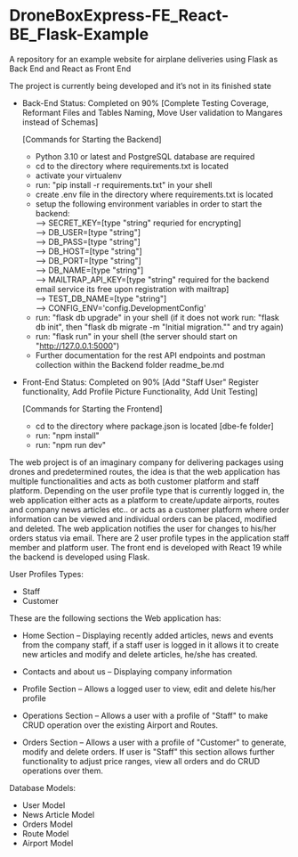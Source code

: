 # DroneBoxExpress-FE_React-BE_Flask-Example  
A repository for an example website for airplane deliveries using Flask as Back End and React as Front End  
  
The project is currently being developed and it’s not in its finished state  
  
* Back-End Status: Completed on 90%  [Complete Testing Coverage, Reformant Files and Tables Naming, Move User validation to Mangares instead of Schemas]  
    
  [Commands for Starting the Backend]  
  - Python 3.10 or latest and PostgreSQL database are required  
  - cd to the directory where requirements.txt is located  
  - activate your virtualenv  
  - run: "pip install -r requirements.txt" in your shell  
  - create .env file in the directory where requirements.txt is located  
  - setup the following environment variables in order to start the backend:  
      -->   SECRET_KEY=[type "string" requried for encrypting]  
      -->   DB_USER=[type "string"]  
      -->   DB_PASS=[type "string"]  
      -->   DB_HOST=[type "string"]  
      -->   DB_PORT=[type "string"]  
      -->   DB_NAME=[type "string"]  
      -->   MAILTRAP_API_KEY=[type "string" required for the backend email service its free upon registration with mailtrap]  
      -->   TEST_DB_NAME=[type "string"]  
      -->   CONFIG_ENV='config.DevelopmentConfig'  
  - run: "flask db upgrade" in your shell (if it does not work run: "flask db init", then "flask db migrate -m "Initial migration."" and try again)   
  - run: "flask run" in your shell (the server should start on "http://127.0.0.1:5000")  
  - Further documentation for the rest API endpoints and postman collection within the Backend folder readme_be.md  
  
* Front-End Status: Completed on 90%  [Add "Staff User" Register functionality, Add Profile Picture Functionality, Add Unit Testing]  
    
  [Commands for Starting the Frontend]  
  - cd to the directory where package.json is located [dbe-fe folder]  
  - run: "npm install"  
  - run: "npm run dev"  
    
The web project is of an imaginary company for delivering packages using drones and predetermined routes, the idea is that the web application has multiple functionalities and acts as both customer platform and staff platform. Depending on the user profile type that is currently logged in, the web application either acts as a platform to create/update airports, routes and company news articles etc.. or acts as a customer platform where order information can be viewed and individual orders can be placed, modified and deleted. The web application notifies the user for changes to his/her orders status via email. There are 2 user profile types in the application staff member and platform user. The front end is developed with React 19 while the backend is developed using Flask.  
  
User Profiles Types:  
* Staff  
* Customer  
  
These are the following sections the Web application has:  
  
* Home Section – Displaying recently added articles, news and events from the company staff, if a staff user is logged in it allows it to create new articles and modify and delete articles, he/she has created.

* Contacts and about us – Displaying company information

* Profile Section – Allows a logged user to view, edit and delete his/her profile

* Operations Section – Allows a user with a profile of "Staff" to make CRUD operation over the existing Airport and Routes.

* Orders Section – Allows a user with a profile of "Customer" to generate, modify and delete orders. If user is "Staff" this section allows further functionality to adjust price ranges, view all orders and do CRUD operations over them.
  
Database Models:
* User Model
* News Article Model
* Orders Model
* Route Model
* Airport Model
  
